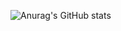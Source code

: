 ![Anurag's GitHub stats](https://github-readme-stats.vercel.app/api?username=pandatotherescue&show_icons=true&theme=dark)
